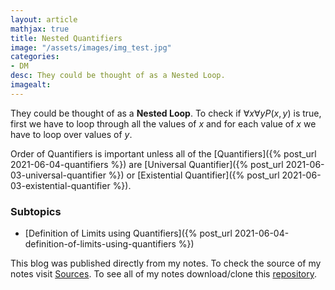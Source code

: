 ```yaml
---
layout: article
mathjax: true
title: Nested Quantifiers
image: "/assets/images/img_test.jpg"
categories:
- DM
desc: They could be thought of as a Nested Loop. 
imagealt: 
---
```


They could be thought of as a <b>Nested Loop</b>.
To check if $\forall x \forall y P(x, y)$ is true, first we have to loop through all the values of $x$ and for each value of $x$ we have to loop over values of $y$.


































































































































































































































































































































































Order of Quantifiers is important unless all of the [Quantifiers]({% post_url 2021-06-04-quantifiers %}) are [Universal Quantifier]({% post_url 2021-06-03-universal-quantifier %}) or [Existential Quantifier]({% post_url 2021-06-03-existential-quantifier %}).

### Subtopics
- [Definition of Limits using Quantifiers]({% post_url 2021-06-04-definition-of-limits-using-quantifiers %})



This blog was published directly from my notes.
To check the source of my notes visit [Sources](sources.html).
To see all of my notes download/clone this [repository](https://github.com/bovem/CS).